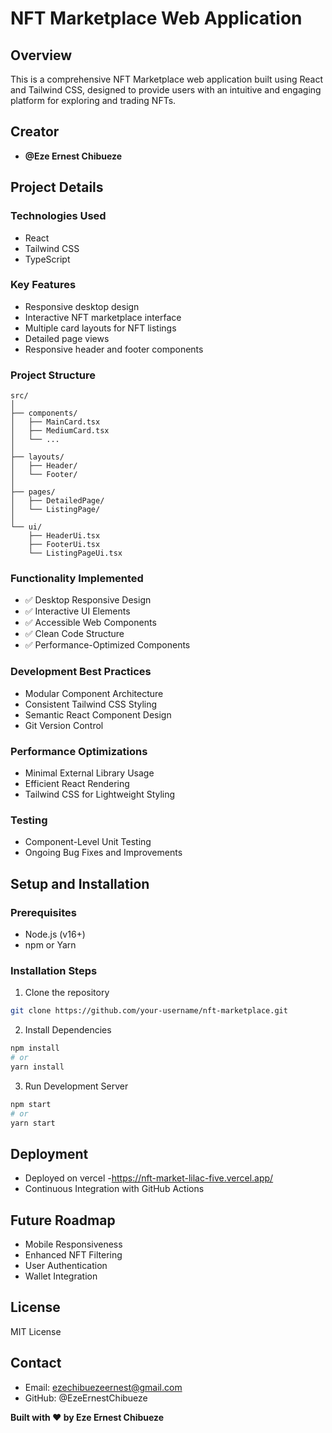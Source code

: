 # NFT Marketplace Web Application

## Overview
This is a comprehensive NFT Marketplace web application built using React and Tailwind CSS, designed to provide users with an intuitive and engaging platform for exploring and trading NFTs.

## Creator
- **@Eze Ernest Chibueze**

## Project Details

### Technologies Used
- React
- Tailwind CSS
- TypeScript

### Key Features
- Responsive desktop design
- Interactive NFT marketplace interface
- Multiple card layouts for NFT listings
- Detailed page views
- Responsive header and footer components

### Project Structure
```
src/
│
├── components/
│   ├── MainCard.tsx
│   ├── MediumCard.tsx
│   └── ...
│
├── layouts/
│   ├── Header/
│   └── Footer/
│
├── pages/
│   ├── DetailedPage/
│   └── ListingPage/
│
└── ui/
    ├── HeaderUi.tsx
    ├── FooterUi.tsx
    └── ListingPageUi.tsx
```

### Functionality Implemented
- ✅ Desktop Responsive Design
- ✅ Interactive UI Elements
- ✅ Accessible Web Components
- ✅ Clean Code Structure
- ✅ Performance-Optimized Components

### Development Best Practices
- Modular Component Architecture
- Consistent Tailwind CSS Styling
- Semantic React Component Design
- Git Version Control

### Performance Optimizations
- Minimal External Library Usage
- Efficient React Rendering
- Tailwind CSS for Lightweight Styling

### Testing
- Component-Level Unit Testing
- Ongoing Bug Fixes and Improvements

## Setup and Installation

### Prerequisites
- Node.js (v16+)
- npm or Yarn

### Installation Steps
1. Clone the repository
```bash
git clone https://github.com/your-username/nft-marketplace.git
```

2. Install Dependencies
```bash
npm install
# or
yarn install
```

3. Run Development Server
```bash
npm start
# or
yarn start
```

## Deployment
- Deployed on vercel 
-https://nft-market-lilac-five.vercel.app/
- Continuous Integration with GitHub Actions

## Future Roadmap
- Mobile Responsiveness
- Enhanced NFT Filtering
- User Authentication
- Wallet Integration

## License
MIT License

## Contact
- Email: ezechibuezeernest@gmail.com
- GitHub: @EzeErnestChibueze

**Built with ❤️ by Eze Ernest Chibueze**